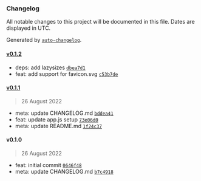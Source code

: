 ### Changelog

All notable changes to this project will be documented in this file. Dates are displayed in UTC.

Generated by [`auto-changelog`](https://github.com/CookPete/auto-changelog).

#### [v0.1.2](https://github.com/h-enk/hyas-core/compare/v0.1.1...v0.1.2)

- deps: add lazysizes [`dbea7d1`](https://github.com/h-enk/hyas-core/commit/dbea7d1ee12b3304a14be5571b342df5a1a857ac)
- feat: add support for favicon.svg [`c53b7de`](https://github.com/h-enk/hyas-core/commit/c53b7de43efc1422efe51f3bb83ded9c3cceff69)

#### [v0.1.1](https://github.com/h-enk/hyas-core/compare/v0.1.0...v0.1.1)

> 26 August 2022

- meta: update CHANGELOG.md [`bddea41`](https://github.com/h-enk/hyas-core/commit/bddea4137ab371926bc78a62e4c062a9b3446877)
- feat: update app.js setup [`73e06d0`](https://github.com/h-enk/hyas-core/commit/73e06d05037f55d8e543f8d9eb77a01e714c86bf)
- meta: update README.md [`1f24c37`](https://github.com/h-enk/hyas-core/commit/1f24c37e42a673531eb78e5b8a961190139d28b4)

#### v0.1.0

> 26 August 2022

- feat: initial commit [`0646f48`](https://github.com/h-enk/hyas-core/commit/0646f48839c3f49abca9f640bcc38df696f8b354)
- meta: update CHANGELOG.md [`b7c4918`](https://github.com/h-enk/hyas-core/commit/b7c49189ef0e9dad531eb8b27c25735a6b080e9b)
